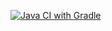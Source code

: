 [![Java CI with Gradle](https://github.com/PavelRomanovQA/Paterns.2/actions/workflows/gradle.yml/badge.svg)](https://github.com/PavelRomanovQA/Paterns.2/actions/workflows/gradle.yml)
